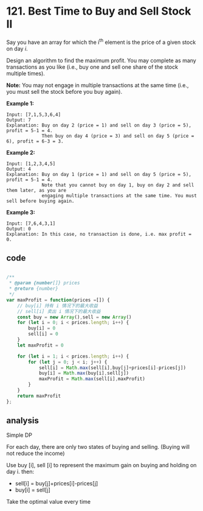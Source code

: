 # 121. Best Time to Buy and Sell Stock II

Say you have an array for which the i<sup>th</sup> element is the price of a given stock on day *i*.

Design an algorithm to find the maximum profit. You may complete as many transactions as you like (i.e., buy one and sell one share of the stock multiple times).

**Note:** You may not engage in multiple transactions at the same time (i.e., you must sell the stock before you buy again).

**Example 1:**

```
Input: [7,1,5,3,6,4]
Output: 7
Explanation: Buy on day 2 (price = 1) and sell on day 3 (price = 5), profit = 5-1 = 4.
             Then buy on day 4 (price = 3) and sell on day 5 (price = 6), profit = 6-3 = 3.
```

**Example 2:**

```
Input: [1,2,3,4,5]
Output: 4
Explanation: Buy on day 1 (price = 1) and sell on day 5 (price = 5), profit = 5-1 = 4.
             Note that you cannot buy on day 1, buy on day 2 and sell them later, as you are
             engaging multiple transactions at the same time. You must sell before buying again.
```

**Example 3:**

```
Input: [7,6,4,3,1]
Output: 0
Explanation: In this case, no transaction is done, i.e. max profit = 0.
```

## code

```js

/**
 * @param {number[]} prices
 * @return {number}
 */
var maxProfit = function(prices =[]) {
    // buy[i] 持有 i 情况下的最大收益
    // sell[i] 卖出 i 情况下的最大收益
    const buy = new Array(),sell = new Array()
    for (let i = 0; i < prices.length; i++) {
        buy[i] = 0
        sell[i] = 0
    }
    let maxProfit = 0

    for (let i = 1; i < prices.length; i++) {
        for (let j = 0; j < i; j++) {
            sell[i] = Math.max(sell[i],buy[j]+prices[i]-prices[j])
            buy[i] = Math.max(buy[i],sell[j])
            maxProfit = Math.max(sell[i],maxProfit)
        }
    }
    return maxProfit
};
```

## analysis

Simple DP

For each day, there are only two states of buying and selling. (Buying will not reduce the income)

Use buy [i], sell [i] to represent the maximum gain on buying and holding on day i. then:

- sell[i] = buy[j]+prices[i]-prices[j]
- buy[i] = sell[j]

Take the optimal value every time
